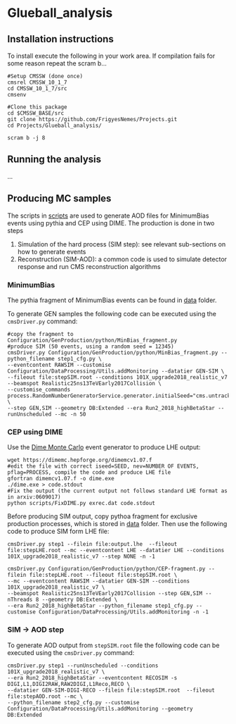 # Glueball_analysis

## Installation instructions

To install execute the following in your work area.
If compilation fails for some reason repeat the scram b...

```
#Setup CMSSW (done once)
cmsrel CMSSW_10_1_7
cd CMSSW_10_1_7/src
cmsenv

#Clone this package
cd $CMSSW_BASE/src
git clone https://github.com/FrigyesNemes/Projects.git
cd Projects/Glueball_analysis/

scram b -j 8
```

## Running the analysis

...

## Producing MC samples

The scripts in [scripts](https://github.com/FrigyesNemes/Projects/tree/master/Glueball_analysis/scripts) are used to generate AOD files for MinimumBias events using pythia and CEP using DIME.
The production is done in two steps
   1. Simulation of the hard process (SIM step): see relevant sub-sections on how to generate events
   2. Reconstruction (SIM-AOD): a common code is used to simulate detector response and run CMS reconstruction algorithms

### MinimumBias

The pythia fragment of MinimumBias events can be found in [data](https://github.com/FrigyesNemes/Projects/tree/master/Glueball_analysis/data) folder. 

To generate GEN samples the following code can be executed using the `cmsDriver.py` command:

```
#copy the fragment to Configuration/GenProduction/python/MinBias_fragment.py
#produce SIM (50 events, using a random seed = 12345)
cmsDriver.py Configuration/GenProduction/python/MinBias_fragment.py --python_filename step1_cfg.py \
--eventcontent RAWSIM --customise Configuration/DataProcessing/Utils.addMonitoring --datatier GEN-SIM \
--fileout file:stepSIM.root --conditions 101X_upgrade2018_realistic_v7 --beamspot Realistic25ns13TeVEarly2017Collision \
--customise_commands process.RandomNumberGeneratorService.generator.initialSeed="cms.untracked.uint32(12345)" \
--step GEN,SIM --geometry DB:Extended --era Run2_2018_highBetaStar --runUnscheduled --mc -n 50
``` 

### CEP using DIME

Use the [Dime Monte Carlo](https://dimemc.hepforge.org/) event generator to produce LHE output:
```
wget https://dimemc.hepforge.org/dimemcv1.07.f
#edit the file with correct iseed=SEED, nev=NUMBER OF EVENTS, pflag=PROCESS, compile the code and produce LHE file
gfortran dimemcv1.07.f -o dime.exe
./dime.exe > code.stdout
#Fix the output (the current output not follows standard LHE format as in arxiv:0609017)
python scripts/FixDIME.py exrec.dat code.stdout
```

Before producing SIM output, copy pythoa fragment for exclusive production processes, which is stored in [data](https://github.com/FrigyesNemes/Projects/tree/master/Glueball_analysis/data) folder. Then use the following code to produce SIM form LHE file:

```
cmsDriver.py step1 --filein file:output.lhe  --fileout file:stepLHE.root --mc --eventcontent LHE --datatier LHE --conditions 101X_upgrade2018_realistic_v7 --step NONE -n -1
```

```
cmsDriver.py Configuration/GenProduction/python/CEP-fragment.py --filein file:stepLHE.root --fileout file:stepSIM.root \
--mc --eventcontent RAWSIM --datatier GEN-SIM --conditions 101X_upgrade2018_realistic_v7 \
--beamspot Realistic25ns13TeVEarly2017Collision --step GEN,SIM --nThreads 8 --geometry DB:Extended \
--era Run2_2018_highBetaStar --python_filename step1_cfg.py --customise Configuration/DataProcessing/Utils.addMonitoring -n -1
```


### SIM -> AOD step

To generate AOD output from `stepSIM.root` file the following code can be executed using the `cmsDriver.py` command:

```
cmsDriver.py step1 --runUnscheduled --conditions 101X_upgrade2018_realistic_v7 \
--era Run2_2018_highBetaStar --eventcontent RECOSIM -s DIGI,L1,DIGI2RAW,RAW2DIGI,L1Reco,RECO \
--datatier GEN-SIM-DIGI-RECO --filein file:stepSIM.root  --fileout file:stepAOD.root --mc \
--python_filename step2_cfg.py --customise Configuration/DataProcessing/Utils.addMonitoring --geometry DB:Extended
``` 


